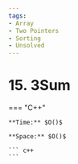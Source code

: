 ```yaml
---
tags:
- Array
- Two Pointers
- Sorting
- Unsolved
---
```



# 15. 3Sum

=== "C++"

    **Time:** $O()$

    **Space:** $O()$

    ``` c++
    ```